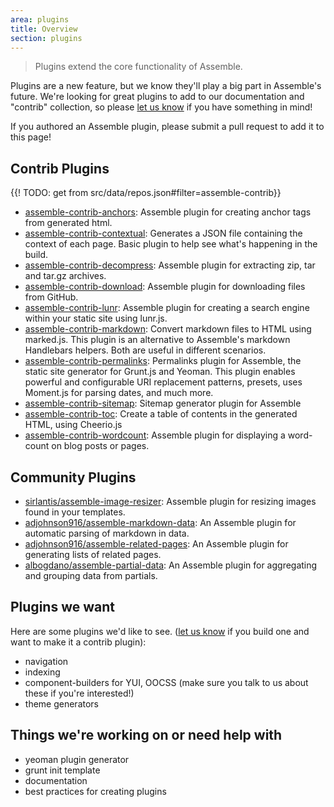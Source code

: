 ```yaml
---
area: plugins
title: Overview
section: plugins
---
```


> Plugins extend the core functionality of Assemble.

Plugins are a new feature, but we know they'll play a big part in Assemble's future. We're looking for great plugins to add to our documentation and "contrib" collection, so please [let us know](https://github.com/assemble/assemble/issues/new) if you have something in mind!

If you authored an Assemble plugin, please submit a pull request to add it to this page!

## Contrib Plugins

{{! TODO: get from src/data/repos.json#filter=assemble-contrib}}
+ [assemble-contrib-anchors](https://github.com/assemble/assemble-contrib-anchors): Assemble plugin for creating anchor tags from generated html.
+ [assemble-contrib-contextual](https://github.com/assemble/assemble-contrib-contextual): Generates a JSON file containing the context of each page. Basic plugin to help see what's happening in the build.
+ [assemble-contrib-decompress](https://github.com/assemble/assemble-contrib-decompress): Assemble plugin for extracting zip, tar and tar.gz archives.
+ [assemble-contrib-download](https://github.com/assemble/assemble-contrib-download): Assemble plugin for downloading files from GitHub.
+ [assemble-contrib-lunr](https://github.com/assemble/assemble-contrib-lunr): Assemble plugin for creating a search engine within your static site using lunr.js.
+ [assemble-contrib-markdown](https://github.com/assemble/assemble-contrib-markdown): Convert markdown files to HTML using marked.js. This plugin is an alternative to Assemble's markdown Handlebars helpers. Both are useful in different scenarios.
+ [assemble-contrib-permalinks](https://github.com/assemble/assemble-contrib-permalinks): Permalinks plugin for Assemble, the static site generator for Grunt.js and Yeoman. This plugin enables powerful and configurable URI replacement patterns, presets, uses Moment.js for parsing dates, and much more.
+ [assemble-contrib-sitemap](https://github.com/assemble/assemble-contrib-sitemap): Sitemap generator plugin for Assemble
+ [assemble-contrib-toc](https://github.com/assemble/assemble-contrib-toc): Create a table of contents in the generated HTML, using Cheerio.js
+ [assemble-contrib-wordcount](https://github.com/assemble/assemble-contrib-wordcount): Assemble plugin for displaying a word-count on blog posts or pages.

## Community Plugins

* [sirlantis/assemble-image-resizer](https://github.com/sirlantis/assemble-image-resizer): Assemble plugin for resizing images found in your templates.
* [adjohnson916/assemble-markdown-data](https://github.com/adjohnson916/assemble-markdown-data): An Assemble plugin for automatic parsing of markdown in data.
* [adjohnson916/assemble-related-pages](https://github.com/adjohnson916/assemble-related-pages): An Assemble plugin for generating lists of related pages.
* [albogdano/assemble-partial-data](https://github.com/albogdano/assemble-partial-data): An Assemble plugin for aggregating and grouping data from partials.
## Plugins we want

Here are some plugins we'd like to see. ([let us know](https://github.com/assemble/assemble/issues/new) if you build one and want to make it a contrib plugin):

* navigation
* indexing
* component-builders for YUI, OOCSS (make sure you talk to us about these if you're interested!)
* theme generators

## Things we're working on or need help with

* yeoman plugin generator
* grunt init template
* documentation
* best practices for creating plugins

